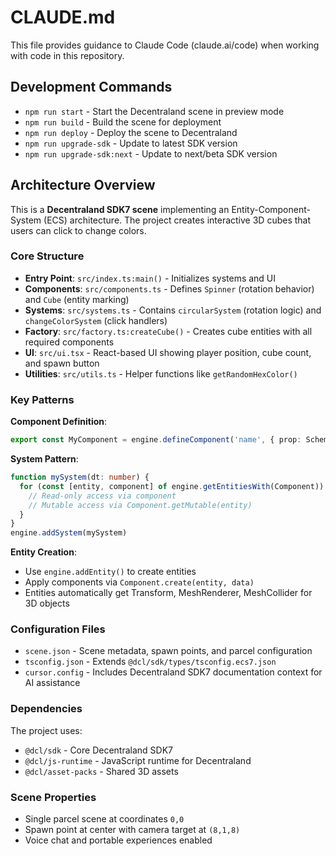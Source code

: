 # CLAUDE.md

This file provides guidance to Claude Code (claude.ai/code) when working with code in this repository.

## Development Commands

- `npm run start` - Start the Decentraland scene in preview mode
- `npm run build` - Build the scene for deployment
- `npm run deploy` - Deploy the scene to Decentraland
- `npm run upgrade-sdk` - Update to latest SDK version
- `npm run upgrade-sdk:next` - Update to next/beta SDK version

## Architecture Overview

This is a **Decentraland SDK7 scene** implementing an Entity-Component-System (ECS) architecture. The project creates interactive 3D cubes that users can click to change colors.

### Core Structure

- **Entry Point**: `src/index.ts:main()` - Initializes systems and UI
- **Components**: `src/components.ts` - Defines `Spinner` (rotation behavior) and `Cube` (entity marking)
- **Systems**: `src/systems.ts` - Contains `circularSystem` (rotation logic) and `changeColorSystem` (click handlers)
- **Factory**: `src/factory.ts:createCube()` - Creates cube entities with all required components
- **UI**: `src/ui.tsx` - React-based UI showing player position, cube count, and spawn button
- **Utilities**: `src/utils.ts` - Helper functions like `getRandomHexColor()`

### Key Patterns

**Component Definition**:
```ts
export const MyComponent = engine.defineComponent('name', { prop: Schemas.Type })
```

**System Pattern**:
```ts
function mySystem(dt: number) {
  for (const [entity, component] of engine.getEntitiesWith(Component)) {
    // Read-only access via component
    // Mutable access via Component.getMutable(entity)
  }
}
engine.addSystem(mySystem)
```

**Entity Creation**:
- Use `engine.addEntity()` to create entities
- Apply components via `Component.create(entity, data)`
- Entities automatically get Transform, MeshRenderer, MeshCollider for 3D objects

### Configuration Files

- `scene.json` - Scene metadata, spawn points, and parcel configuration
- `tsconfig.json` - Extends `@dcl/sdk/types/tsconfig.ecs7.json`
- `cursor.config` - Includes Decentraland SDK7 documentation context for AI assistance

### Dependencies

The project uses:
- `@dcl/sdk` - Core Decentraland SDK7
- `@dcl/js-runtime` - JavaScript runtime for Decentraland
- `@dcl/asset-packs` - Shared 3D assets

### Scene Properties

- Single parcel scene at coordinates `0,0`
- Spawn point at center with camera target at `(8,1,8)`
- Voice chat and portable experiences enabled